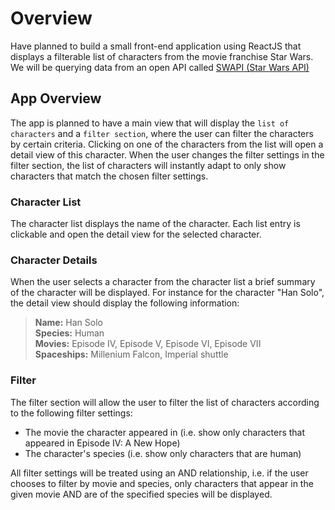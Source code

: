 # Overview
Have planned to build a small front-end application using ReactJS that displays a filterable list of characters from the movie franchise Star Wars. We will be querying data from an open API called [SWAPI (Star Wars API)](https://swapi.py4e.com/) 

## App Overview
The app is planned to have  a main view that will display the ```list of characters``` and a ``filter section``, where the user can filter the characters by certain criteria. Clicking on one of the characters from the list will open a detail view of this character. When the user changes the filter settings in the filter section, the list of characters will instantly adapt to only show characters that match the chosen filter settings.


### Character List
The character list displays the name of the character. Each list entry is clickable and open the detail view for the selected character.


### Character Details
When the user selects a character from the character list a brief summary of the character will be displayed.
For instance for the character "Han Solo", the detail view should display the following information:

> **Name:** Han Solo  
> **Species:** Human  
> **Movies:** Episode IV, Episode V, Episode VI, Episode VII  
> **Spaceships:** Millenium Falcon, Imperial shuttle  



### Filter
The filter section will allow the user to filter the list of characters according to the following filter settings:

* The movie the character appeared in (i.e. show only characters that appeared in Episode IV: A New Hope)
* The character's species (i.e. show only characters that are human)

All filter settings will be treated using an AND relationship, i.e. if the user chooses to filter by movie and species, only characters that appear in the given movie AND are of the specified species will be displayed.
